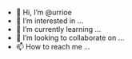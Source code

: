 - 👋 Hi, I’m @urrioe
- 👀 I’m interested in ...
- 🌱 I’m currently learning ...
- 💞️ I’m looking to collaborate on ...
- 📫 How to reach me ...

<!---
urrioe/urrioe is a ✨ special ✨ repository because its `README.md` (this file) appears on your GitHub profile.
You can click the Preview link to take a look at your changes.
--->
